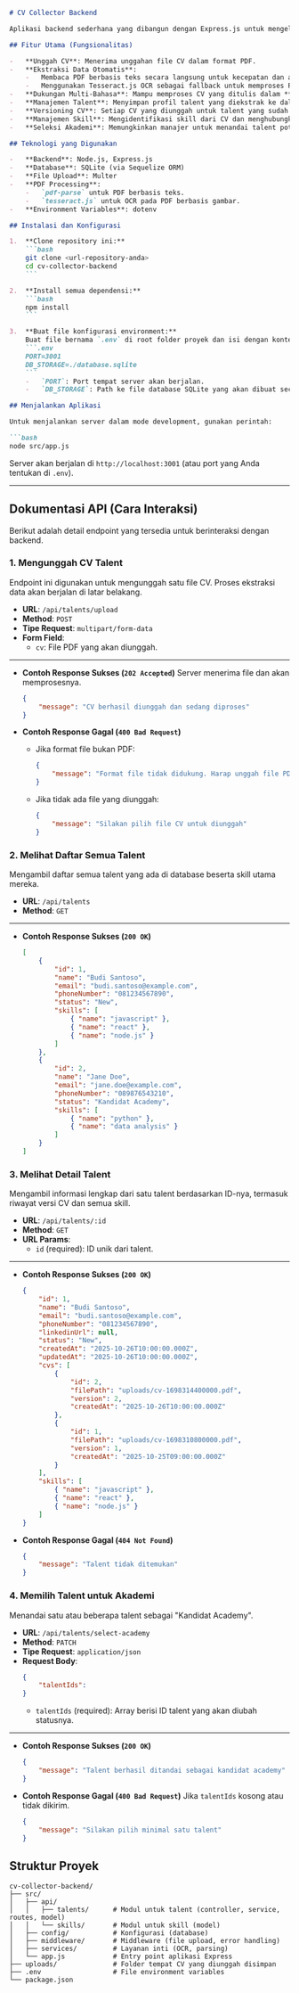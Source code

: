 ```markdown
# CV Collector Backend

Aplikasi backend sederhana yang dibangun dengan Express.js untuk mengelola dan memproses CV talent. Aplikasi ini dirancang untuk menerima unggahan CV, mengekstrak informasi penting secara otomatis menggunakan OCR, dan menyajikannya melalui REST API untuk manajemen talent.

## Fitur Utama (Fungsionalitas)

-   **Unggah CV**: Menerima unggahan file CV dalam format PDF.
-   **Ekstraksi Data Otomatis**:
    -   Membaca PDF berbasis teks secara langsung untuk kecepatan dan akurasi.
    -   Menggunakan Tesseract.js OCR sebagai fallback untuk memproses PDF hasil *scan* (berbasis gambar).
-   **Dukungan Multi-Bahasa**: Mampu memproses CV yang ditulis dalam **Bahasa Indonesia** dan **Bahasa Inggris**.
-   **Manajemen Talent**: Menyimpan profil talent yang diekstrak ke dalam database, termasuk informasi kontak dan daftar skill.
-   **Versioning CV**: Setiap CV yang diunggah untuk talent yang sudah ada akan disimpan sebagai versi baru, tidak menimpa data lama.
-   **Manajemen Skill**: Mengidentifikasi skill dari CV dan menghubungkannya ke profil talent (relasi Many-to-Many).
-   **Seleksi Akademi**: Memungkinkan manajer untuk menandai talent potensial sebagai kandidat untuk program akademi.

## Teknologi yang Digunakan

-   **Backend**: Node.js, Express.js
-   **Database**: SQLite (via Sequelize ORM)
-   **File Upload**: Multer
-   **PDF Processing**:
    -   `pdf-parse` untuk PDF berbasis teks.
    -   `tesseract.js` untuk OCR pada PDF berbasis gambar.
-   **Environment Variables**: dotenv

## Instalasi dan Konfigurasi

1.  **Clone repository ini:**
    ```bash
    git clone <url-repository-anda>
    cd cv-collector-backend
    ```

2.  **Install semua dependensi:**
    ```bash
    npm install
    ```

3.  **Buat file konfigurasi environment:**
    Buat file bernama `.env` di root folder proyek dan isi dengan konten berikut.
    ```.env
    PORT=3001
    DB_STORAGE=./database.sqlite
    ```
    -   `PORT`: Port tempat server akan berjalan.
    -   `DB_STORAGE`: Path ke file database SQLite yang akan dibuat secara otomatis.

## Menjalankan Aplikasi

Untuk menjalankan server dalam mode development, gunakan perintah:

```bash
node src/app.js
```

Server akan berjalan di `http://localhost:3001` (atau port yang Anda tentukan di `.env`).

---

## Dokumentasi API (Cara Interaksi)

Berikut adalah detail endpoint yang tersedia untuk berinteraksi dengan backend.

### 1. Mengunggah CV Talent

Endpoint ini digunakan untuk mengunggah satu file CV. Proses ekstraksi data akan berjalan di latar belakang.

-   **URL**: `/api/talents/upload`
-   **Method**: `POST`
-   **Tipe Request**: `multipart/form-data`
-   **Form Field**:
    -   `cv`: File PDF yang akan diunggah.

---

-   **Contoh Response Sukses (`202 Accepted`)**
    Server menerima file dan akan memprosesnya.
    ```json
    {
        "message": "CV berhasil diunggah dan sedang diproses"
    }
    ```

-   **Contoh Response Gagal (`400 Bad Request`)**
    -   Jika format file bukan PDF:
        ```json
        {
            "message": "Format file tidak didukung. Harap unggah file PDF"
        }
        ```
    -   Jika tidak ada file yang diunggah:
        ```json
        {
            "message": "Silakan pilih file CV untuk diunggah"
        }
        ```

### 2. Melihat Daftar Semua Talent

Mengambil daftar semua talent yang ada di database beserta skill utama mereka.

-   **URL**: `/api/talents`
-   **Method**: `GET`

---

-   **Contoh Response Sukses (`200 OK`)**
    ```json
    [
        {
            "id": 1,
            "name": "Budi Santoso",
            "email": "budi.santoso@example.com",
            "phoneNumber": "081234567890",
            "status": "New",
            "skills": [
                { "name": "javascript" },
                { "name": "react" },
                { "name": "node.js" }
            ]
        },
        {
            "id": 2,
            "name": "Jane Doe",
            "email": "jane.doe@example.com",
            "phoneNumber": "089876543210",
            "status": "Kandidat Academy",
            "skills": [
                { "name": "python" },
                { "name": "data analysis" }
            ]
        }
    ]
    ```

### 3. Melihat Detail Talent

Mengambil informasi lengkap dari satu talent berdasarkan ID-nya, termasuk riwayat versi CV dan semua skill.

-   **URL**: `/api/talents/:id`
-   **Method**: `GET`
-   **URL Params**:
    -   `id` (required): ID unik dari talent.

---

-   **Contoh Response Sukses (`200 OK`)**
    ```json
    {
        "id": 1,
        "name": "Budi Santoso",
        "email": "budi.santoso@example.com",
        "phoneNumber": "081234567890",
        "linkedinUrl": null,
        "status": "New",
        "createdAt": "2025-10-26T10:00:00.000Z",
        "updatedAt": "2025-10-26T10:00:00.000Z",
        "cvs": [
            {
                "id": 2,
                "filePath": "uploads/cv-1698314400000.pdf",
                "version": 2,
                "createdAt": "2025-10-26T10:00:00.000Z"
            },
            {
                "id": 1,
                "filePath": "uploads/cv-1698310800000.pdf",
                "version": 1,
                "createdAt": "2025-10-25T09:00:00.000Z"
            }
        ],
        "skills": [
            { "name": "javascript" },
            { "name": "react" },
            { "name": "node.js" }
        ]
    }
    ```

-   **Contoh Response Gagal (`404 Not Found`)**
    ```json
    {
        "message": "Talent tidak ditemukan"
    }
    ```

### 4. Memilih Talent untuk Akademi

Menandai satu atau beberapa talent sebagai "Kandidat Academy".

-   **URL**: `/api/talents/select-academy`
-   **Method**: `PATCH`
-   **Tipe Request**: `application/json`
-   **Request Body**:
    ```json
    {
        "talentIds":
    }
    ```
    -   `talentIds` (required): Array berisi ID talent yang akan diubah statusnya.

---

-   **Contoh Response Sukses (`200 OK`)**
    ```json
    {
        "message": "Talent berhasil ditandai sebagai kandidat academy"
    }
    ```

-   **Contoh Response Gagal (`400 Bad Request`)**
    Jika `talentIds` kosong atau tidak dikirim.
    ```json
    {
        "message": "Silakan pilih minimal satu talent"
    }
    ```

## Struktur Proyek

```
cv-collector-backend/
├── src/
│   ├── api/
│   │   ├── talents/      # Modul untuk talent (controller, service, routes, model)
│   │   └── skills/       # Modul untuk skill (model)
│   ├── config/           # Konfigurasi (database)
│   ├── middleware/       # Middleware (file upload, error handling)
│   ├── services/         # Layanan inti (OCR, parsing)
│   └── app.js            # Entry point aplikasi Express
├── uploads/              # Folder tempat CV yang diunggah disimpan
├── .env                  # File environment variables
└── package.json
```
```